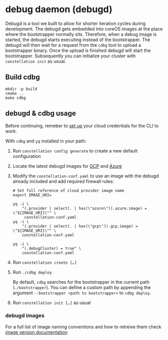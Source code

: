 # debug daemon (debugd)

Debugd is a tool we built to allow for shorter iteration cycles during development.
The debugd gets embedded into coreOS images at the place where the bootstrapper normally sits.
Therefore, when a debug image is started, the debugd starts executing instead of the bootstrapper.
The debugd will then wait for a request from the `cdbg` tool to upload a bootstrapper binary.
Once the upload is finished debugd will start the bootstrapper.
Subsequently you can initialize your cluster with `constellation init` as usual.

## Build cdbg

```shell
mkdir -p build
cmake ..
make cdbg
```

## debugd & cdbg usage
Before continuing, remeber to [set up](https://docs.edgeless.systems/constellation/getting-started/install#set-up-cloud-credentials) your cloud credentials for the CLI to work.

With `cdbg` and `yq` installed in your path:

1. Run `constellation config generate` to create a new default configuration

2. Locate the latest debugd images for [GCP](/.github/docs/README.md#gcp) and [Azure](/.github/docs/README.md#azure)

3. Modify the `constellation-conf.yaml` to use an image with the debugd already included and add required firewall rules:

   ```shell-session
   # Set full reference of cloud provider image name
   export IMAGE_URI=
   ```

   ```shell-session
   yq -i \
       "(.provider | select(. | has(\"azure\")).azure.image) = \"${IMAGE_URI}\"" \
        constellation-conf.yaml
   yq -i \
       "(.provider | select(. | has(\"gcp\")).gcp.image) = \"${IMAGE_URI}\"" \
       constellation-conf.yaml

   yq -i \
       "(.debugCluster) = true" \
       constellation-conf.yaml
   ```

4. Run `constellation create […]`

5. Run `./cdbg deploy`

   By default, `cdbg` searches for the bootstrapper in the current path (`./bootstrapper`). You can define a custom path by appending the argument `--bootstrapper <path to bootstrapper>` to `cdbg deploy`.

6. Run `constellation init […]` as usual


### debugd images

For a full list of image naming conventions and how to retreive them check [image version documentation](/.github/docs/README.md#image-versions)
